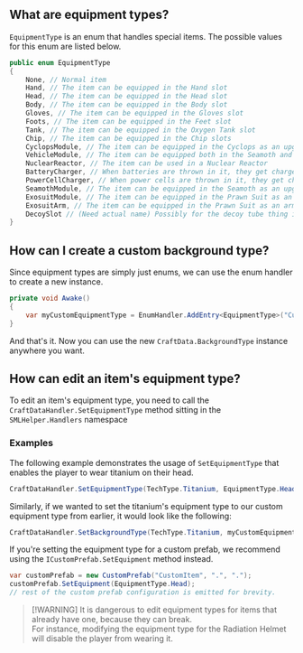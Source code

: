 ## What are equipment types?
`EquipmentType` is an enum that handles special items. The possible values for this enum are listed below.

```csharp
public enum EquipmentType
{
    None, // Normal item
    Hand, // The item can be equipped in the Hand slot
    Head, // The item can be equipped in the Head slot
    Body, // The item can be equipped in the Body slot
    Gloves, // The item can be equipped in the Gloves slot
    Foots, // The item can be equipped in the Feet slot
    Tank, // The item can be equipped in the Oxygen Tank slot
    Chip, // The item can be equipped in the Chip slots
    CyclopsModule, // The item can be equipped in the Cyclops as an upgrade module
    VehicleModule, // The item can be equipped both in the Seamoth and in the Prawn Suit as an upgrade module
    NuclearReactor, // The item can be used in a Nuclear Reactor
    BatteryCharger, // When batteries are thrown in it, they get charged (for buildables)
    PowerCellCharger, // When power cells are thrown in it, they get charged (for buildables)
    SeamothModule, // The item can be equipped in the Seamoth as an upgrade module
    ExosuitModule, // The item can be equipped in the Prawn Suit as an upgrade module
    ExosuitArm, // The item can be equipped in the Prawn Suit as an arm
    DecoySlot // (Need actual name) Possibly for the decoy tube thing in the cyclops
}
```

## How can I create a custom background type?
Since equipment types are simply just enums, we can use the enum handler to create a new instance.
```csharp
private void Awake()
{
    var myCustomEquipmentType = EnumHandler.AddEntry<EquipmentType>("CustomEquipmentType");
}
```

And that's it. Now you can use the new `CraftData.BackgroundType` instance anywhere you want.

## How can edit an item's equipment type?
To edit an item's equipment type, you need to call the `CraftDataHandler.SetEquipmentType` method sitting in the `SMLHelper.Handlers` namespace

### Examples
The following example demonstrates the usage of `SetEquipmentType` that enables the player to wear titanium on their head.

```csharp
CraftDataHandler.SetEquipmentType(TechType.Titanium, EquipmentType.Head);
```

Similarly, if we wanted to set the titanium's equipment type to our custom equipment type from earlier, it would look like the following:
```csharp
CraftDataHandler.SetBackgroundType(TechType.Titanium, myCustomEquipmentType);
```

If you're setting the equipment type for a custom prefab, we recommend using the `ICustomPrefab.SetEquipment` method instead.
```csharp
var customPrefab = new CustomPrefab("CustomItem", ".", ".");
customPrefab.SetEquipment(EquipmentType.Head);
// rest of the custom prefab configuration is emitted for brevity.
```

> [!WARNING] It is dangerous to edit equipment types for items that already have one, because they can break.  
> For instance, modifying the equipment type for the Radiation Helmet will disable the player from wearing it.

